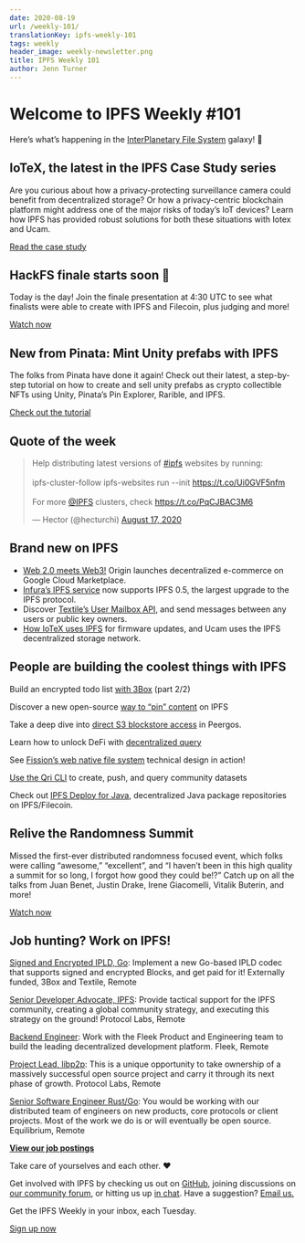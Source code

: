 ```yaml
---
date: 2020-08-19
url: /weekly-101/
translationKey: ipfs-weekly-101
tags: weekly
header_image: weekly-newsletter.png
title: IPFS Weekly 101
author: Jenn Turner
---
```


# Welcome to IPFS Weekly #101

Here’s what’s happening in the [InterPlanetary File System](https://ipfs.io/) galaxy! 🚀

## IoTeX, the latest in the IPFS Case Study series
Are you curious about how a privacy-protecting surveillance camera could benefit from decentralized storage? Or how a privacy-centric blockchain platform might address one of the major risks of today’s IoT devices? Learn how IPFS has provided robust solutions for both these situations with Iotex and Ucam.

[Read the case study](https://docs.ipfs.io/concepts/case-study-iotex/#overview)

## HackFS finale starts soon 🎉
Today is the day! Join the finale presentation at 4:30 UTC to see what finalists were able to create with IPFS and Filecoin, plus judging and more! 

[Watch now](https://youtu.be/GibA0t0z_9w)

## New from Pinata: Mint Unity prefabs with IPFS
The folks from Pinata have done it again! Check out their latest, a step-by-step tutorial on how to create and sell unity prefabs as crypto collectible NFTs using Unity, Pinata’s Pin Explorer, Rarible, and IPFS.

[Check out the tutorial](https://medium.com/pinata/how-to-create-and-sell-unity-prefabs-on-ipfs-as-nfts-793352c62069)

## Quote of the week
<blockquote class="twitter-tweet"><p lang="en" dir="ltr">Help distributing latest versions of <a href="https://twitter.com/hashtag/ipfs?src=hash&amp;ref_src=twsrc%5Etfw">#ipfs</a> websites by running:<br><br>ipfs-cluster-follow ipfs-websites run --init <a href="https://t.co/Ui0GVF5nfm">https://t.co/Ui0GVF5nfm</a> <br><br>For more <a href="https://twitter.com/IPFS?ref_src=twsrc%5Etfw">@IPFS</a> clusters, check <a href="https://t.co/PqCJBAC3M6">https://t.co/PqCJBAC3M6</a></p>&mdash; Hector (@hecturchi) <a href="https://twitter.com/hecturchi/status/1295397781826342917?ref_src=twsrc%5Etfw">August 17, 2020</a></blockquote> 

## Brand new on IPFS
* [Web 2.0 meets Web3!](https://medium.com/google-cloud/origin-launches-decentralized-commerce-on-google-cloud-marketplace-b74fb46be7d9) Origin launches decentralized e-commerce on Google Cloud Marketplace.
* [Infura’s IPFS service](https://blog.infura.io/ipfs-0-5-is-here-with-a-new-improved-gateway/) now supports IPFS 0.5, the largest upgrade to the IPFS protocol. 
* Discover [Textile’s User Mailbox API](https://blog.textile.io/introducing-textiles-user-mailboxes-send-messages-between-users-or-any-public-key-owners/), and send messages between any users or public key owners.
* [How IoTeX uses IPFS](https://cryptonews.com/news/filecoin-iotex-ipfs-bringing-decentralized-updates-for-surve-7417.htm) for firmware updates, and Ucam uses the IPFS decentralized storage network.

## People are building the coolest things with IPFS
Build an encrypted todo list [with 3Box](https://medium.com/3box/building-an-encrypted-todo-list-with-3box-part-2-2-da15aa2e2640) (part 2/2) 

Discover a new open-source [way to “pin” content](https://medium.com/temporal-cloud/sharedforeststore-a-new-open-source-way-to-pin-content-on-ipfs-300817fe606f) on IPFS 

Take a deep dive into [direct S3 blockstore access](https://peergos.org/posts/direct-s3) in Peergos.

Learn how to unlock DeFi with [decentralized query](https://medium.com/conflux-network/unlocking-defi-with-decentralized-query-fab4fb04d97f)

See [Fission’s web native file system](https://talk.fission.codes/t/fission-s-web-native-file-system-technical-design-overview-with-daniel-and-brooklyn/818) technical design in action! 

[Use the Qri CLI](https://www.youtube.com/watch?v=GXNfxbKYLHM&feature=emb_logo) to create, push, and query community datasets

Check out [IPFS Deploy for Java](https://hack.ethglobal.co/showcase/ipfs-deploy-for-java-recy6OKUfckknpvas), decentralized Java package repositories on IPFS/Filecoin.

## Relive the Randomness Summit
Missed the first-ever distributed randomness focused event, which folks were calling “awesome,” “excellent”, and “I haven’t been in this high quality a summit for so long, I forgot how good they could be!?” Catch up on all the talks from Juan Benet, Justin Drake, Irene Giacomelli, Vitalik Buterin, and more! 

[Watch now](https://randomness2020.com/)

## Job hunting? Work on IPFS!

[Signed and Encrypted IPLD, Go](https://www.notion.so/Signed-and-Encrypted-data-in-IPFS-e1593e90b56e44c38e165109999782ce): Implement a new Go-based IPLD codec that supports signed and encrypted Blocks, and get paid for it! Externally funded, 3Box and Textile, Remote

[Senior Developer Advocate, IPFS](https://jobs.lever.co/protocol/71c4a9b9-af90-4ce9-9dba-8b72507997bf): Provide tactical support for the IPFS community, creating a global community strategy, and executing this strategy on the ground! Protocol Labs, Remote

[Backend Engineer](https://cryptojobslist.com/jobs/backend-engineer-at-fleek-remote): Work with the Fleek Product and Engineering team to build the leading decentralized development platform. Fleek, Remote

[Project Lead, libp2p](https://jobs.lever.co/protocol/27ff3891-6e13-4aa8-b43a-734715e85a26): This is a unique opportunity to take ownership of a massively successful open source project and carry it through its next phase of growth. Protocol Labs, Remote

[Senior Software Engineer Rust/Go](https://www.notion.so/Hiring-Senior-Software-Engineer-Rust-Go-e6c94ccc261f426c80a483c7fc642412): You would be working with our distributed team of engineers on new products, core protocols or client projects. Most of the work we do is or will eventually be open source. Equilibrium, Remote

**[View our job postings](https://jobs.lever.co/protocol)**

Take care of yourselves and each other. ❤️

Get involved with IPFS by checking us out on [GitHub](https://github.com/ipfs), joining discussions on [our community forum](https://discuss.ipfs.io/), or hitting us up [in chat](https://riot.im/app/#/room/#ipfs:matrix.org). Have a suggestion? [Email us.](mailto:newsletter@ipfs.io)

Get the IPFS Weekly in your inbox, each Tuesday.
<p><a href="https://ipfs.us4.list-manage.com/subscribe?u=25473244c7d18b897f5a1ff6b&amp;id=cad54b2230" class="button button-primary">Sign up now</a></p>
